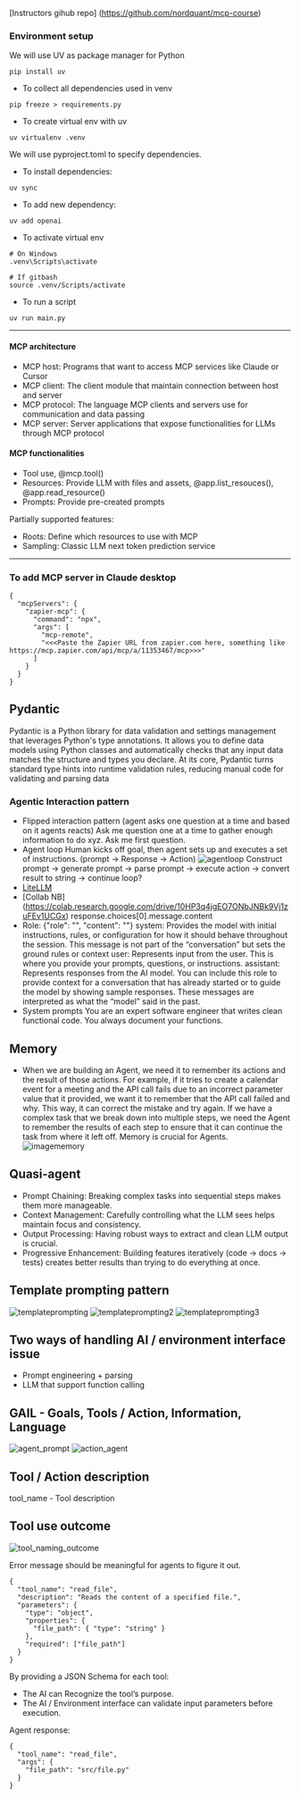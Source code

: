 [Instructors gihub repo] (https://github.com/nordquant/mcp-course)

### Environment setup

We will use UV as package manager for Python

```
pip install uv
```

- To collect all dependencies used in venv

```
pip freeze > requirements.py
```

- To create virtual env with uv

```
uv virtualenv .venv
```

We will use pyproject.toml to specify dependencies.

- To install dependencies:

```
uv sync
```

- To add new dependency:

```
uv add openai
```

- To activate virtual env

```
# On Windows
.venv\Scripts\activate

# If gitbash
source .venv/Scripts/activate
```

- To run a script

```
uv run main.py
```

---

#### MCP architecture

- MCP host: Programs that want to access MCP services like Claude or Cursor
- MCP client: The client module that maintain connection between host and server
- MCP protocol: The language MCP clients and servers use for communication and data passing
- MCP server: Server applications that expose functionalities for LLMs through MCP protocol

#### MCP functionalities

- Tool use, @mcp.tool()
- Resources: Provide LLM with files and assets, @app.list_resouces(), @app.read_resource()
- Prompts: Provide pre-created prompts

Partially supported features:

- Roots: Define which resources to use with MCP
- Sampling: Classic LLM next token prediction service

---

### To add MCP server in Claude desktop

```
{
  "mcpServers": {
    "zapier-mcp": {
      "command": "npx",
      "args": [
        "mcp-remote",
        "<<<Paste the Zapier URL from zapier.com here, something like https://mcp.zapier.com/api/mcp/a/11353467/mcp>>>"
      ]
    }
  }
}
```

## Pydantic

Pydantic is a Python library for data validation and settings management that leverages Python's type annotations. It allows you to define data models using Python classes and automatically checks that any input data matches the structure and types you declare. At its core, Pydantic turns standard type hints into runtime validation rules, reducing manual code for validating and parsing data

### Agentic Interaction pattern

- Flipped interaction pattern (agent asks one question at a time and based on it agents reacts)
  Ask me question one at a time to gather enough information to do xyz. Ask me first question.
- Agent loop
  Human kicks off goal, then agent sets up and executes a set of instructions.
  (prompt -> Response -> Action)
  ![agentloop](images/agentloop.png)
  Construct prompt -> generate prompt -> parse prompt -> execute action
  -> convert result to string -> continue loop?
- [LiteLLM](https://github.com/BerriAI/litellm)
- [Collab NB] (https://colab.research.google.com/drive/10HP3q4jgEO7ONbJNBk9Vj1zuFEv1UCGx)
  response.choices[0].message.content
- Role:
  {"role": "", "content": ""}
  system: Provides the model with initial instructions, rules, or configuration for how it should behave throughout the session. This message is not part of the “conversation” but sets the ground rules or context
  user: Represents input from the user. This is where you provide your prompts, questions, or instructions.
  assistant: Represents responses from the AI model. You can include this role to provide context for a conversation that has already started or to guide the model by showing sample responses. These messages are interpreted as what the “model” said in the past.
- System prompts
  You are an expert software engineer that writes clean functional code. You always document your functions.

## Memory

- When we are building an Agent, we need it to remember its actions and the result of those actions. For example, if it tries to create a calendar event for a meeting and the API call fails due to an incorrect parameter value that it provided, we want it to remember that the API call failed and why. This way, it can correct the mistake and try again. If we have a complex task that we break down into multiple steps, we need the Agent to remember the results of each step to ensure that it can continue the task from where it left off. Memory is crucial for Agents.
  ![imagememory](images/imagememory.png)

## Quasi-agent

- Prompt Chaining: Breaking complex tasks into sequential steps makes them more manageable.
- Context Management: Carefully controlling what the LLM sees helps maintain focus and consistency.
- Output Processing: Having robust ways to extract and clean LLM output is crucial.
- Progressive Enhancement: Building features iteratively (code → docs → tests) creates better results than trying to do everything at once.

## Template prompting pattern

![templateprompting](images/templateprompting.png)
![templateprompting2](images/templateprompting2.png)
![templateprompting3](images/templateprompting3.png)

## Two ways of handling AI / environment interface issue

- Prompt engineering + parsing
- LLM that support function calling

## GAIL - Goals, Tools / Action, Information, Language

![agent_prompt](images/agent_prompt.png)
![action_agent](images/action_agent.png)

## Tool / Action description

tool_name - Tool description

## Tool use outcome

![tool_naming_outcome](images/tool_naming_outcome.png)

Error message should be meaningful for agents to figure it out.

```
{
  "tool_name": "read_file",
  "description": "Reads the content of a specified file.",
  "parameters": {
    "type": "object",
    "properties": {
      "file_path": { "type": "string" }
    },
    "required": ["file_path"]
  }
}
```

By providing a JSON Schema for each tool:

- The AI can Recognize the tool’s purpose.
- The AI / Environment interface can validate input parameters before execution.

Agent response:

```
{
  "tool_name": "read_file",
  "args": {
    "file_path": "src/file.py"
  }
}
```
